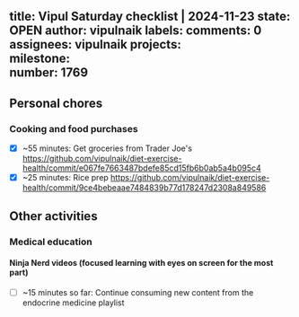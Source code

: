 title:	Vipul Saturday checklist | 2024-11-23
state:	OPEN
author:	vipulnaik
labels:	
comments:	0
assignees:	vipulnaik
projects:	
milestone:	
number:	1769
--
## Personal chores

### Cooking and food purchases

- [x] ~55 minutes: Get groceries from Trader Joe's https://github.com/vipulnaik/diet-exercise-health/commit/e067fe7663487bdefe85cd15fb6b0ab5a4b095c4
- [x] ~25 minutes: Rice prep https://github.com/vipulnaik/diet-exercise-health/commit/9ce4bebeaae7484839b77d178247d2308a849586

## Other activities

### Medical education

#### Ninja Nerd videos (focused learning with eyes on screen for the most part)

- [ ] ~15 minutes so far: Continue consuming new content from the endocrine medicine playlist
